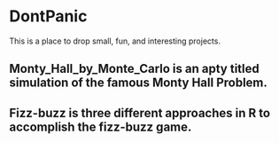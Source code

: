 # DontPanic

This is a place to drop small, fun, and interesting projects. 

## Monty_Hall_by_Monte_Carlo is an apty titled simulation of the famous Monty Hall Problem. 

## Fizz-buzz is three different approaches in R to accomplish the fizz-buzz game.  

